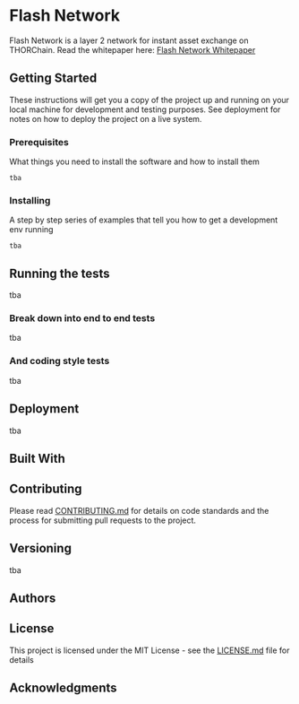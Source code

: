 # Flash Network
Flash Network is a layer 2 network for instant asset exchange on THORChain. Read the whitepaper here: [Flash Network Whitepaper]()

## Getting Started

These instructions will get you a copy of the project up and running on your local machine for development and testing purposes. See deployment for notes on how to deploy the project on a live system.

### Prerequisites

What things you need to install the software and how to install them

```
tba
```

### Installing

A step by step series of examples that tell you how to get a development env running

```
tba
```


## Running the tests

tba

### Break down into end to end tests

tba


### And coding style tests

tba


## Deployment

tba

## Built With


## Contributing

Please read [CONTRIBUTING.md](https://github.com/thorchain/Resources/blob/master/contributing.md) for details on code standards and the process for submitting pull requests to the project.

## Versioning

tba

## Authors


## License

This project is licensed under the MIT License - see the [LICENSE.md](https://github.com/thorchain/THORChain/blob/master/LICENSE.md) file for details

## Acknowledgments



